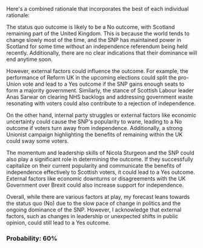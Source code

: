Here's a combined rationale that incorporates the best of each individual rationale:

The status quo outcome is likely to be a No outcome, with Scotland remaining part of the United Kingdom. This is because the world tends to change slowly most of the time, and the SNP has maintained power in Scotland for some time without an independence referendum being held recently. Additionally, there are no clear indications that their dominance will end anytime soon.

However, external factors could influence the outcome. For example, the performance of Reform UK in the upcoming elections could split the pro-Union vote and lead to a Yes outcome if the SNP gains enough seats to form a majority government. Similarly, the stance of Scottish Labour leader Anas Sarwar on clearing NHS backlogs and addressing government waste resonating with voters could also contribute to a rejection of independence.

On the other hand, internal party struggles or external factors like economic uncertainty could cause the SNP's popularity to wane, leading to a No outcome if voters turn away from independence. Additionally, a strong Unionist campaign highlighting the benefits of remaining within the UK could sway some voters.

The momentum and leadership skills of Nicola Sturgeon and the SNP could also play a significant role in determining the outcome. If they successfully capitalize on their current popularity and communicate the benefits of independence effectively to Scottish voters, it could lead to a Yes outcome. External factors like economic downturns or disagreements with the UK Government over Brexit could also increase support for independence.

Overall, while there are various factors at play, my forecast leans towards the status quo (No) due to the slow pace of change in politics and the ongoing dominance of the SNP. However, I acknowledge that external factors, such as changes in leadership or unexpected shifts in public opinion, could still lead to a Yes outcome.

### Probability: 60%